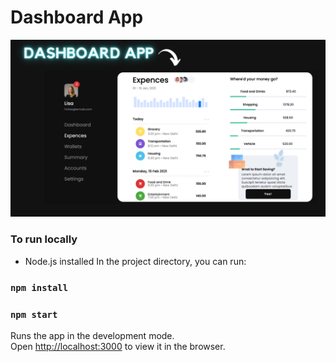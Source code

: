 # Dashboard App

<img src="https://github.com/kritika243/dashboard-app/blob/main/public/dashboard-app.png" />

### To run locally

- Node.js installed
  In the project directory, you can run:

### `npm install`

### `npm start`

Runs the app in the development mode.\
Open [http://localhost:3000](http://localhost:3000) to view it in the browser.

